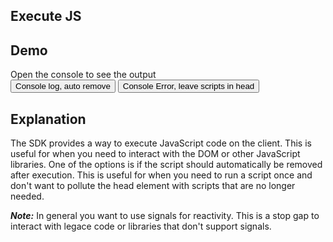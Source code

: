 ## Execute JS

## Demo

<div data-store="{shouldRemove:true}">
    <div>Open the console to see the output</div>
    <button class="btn btn-success" data-on-click="$get('/examples/execute_js/log')">Console log, auto remove</button>
    <button class="btn btn-error" data-on-click="$get('/examples/execute_js/error')">Console Error, leave scripts in head</button>
</div>

## Explanation

The SDK provides a way to execute JavaScript code on the client. This is useful for when you need to interact with the DOM or other JavaScript libraries. One of the options is if the script should automatically be removed after execution. This is useful for when you need to run a script once and don't want to pollute the head element with scripts that are no longer needed.

***Note:*** In general you want to use signals for reactivity.  This is a stop gap to interact with legace code or libraries that don't support signals.